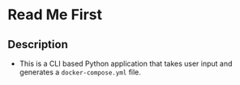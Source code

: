 # Read Me First
## Description
* This is a CLI based Python application that takes user input and generates a `docker-compose.yml` file.
